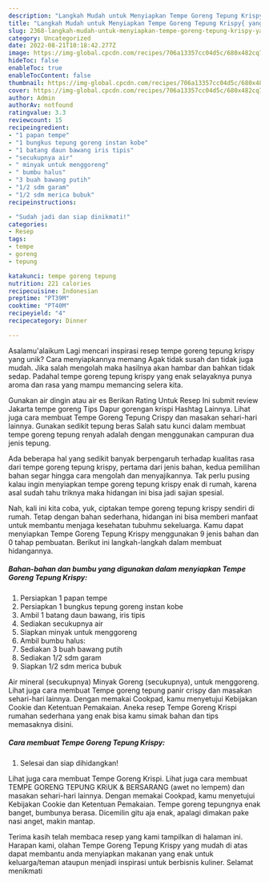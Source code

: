 ```yaml
---
description: "Langkah Mudah untuk Menyiapkan Tempe Goreng Tepung Krispy{ yang Enak Banget"
title: "Langkah Mudah untuk Menyiapkan Tempe Goreng Tepung Krispy{ yang Enak Banget"
slug: 2368-langkah-mudah-untuk-menyiapkan-tempe-goreng-tepung-krispy-yang-enak-banget
category: Uncategorized
date: 2022-08-21T10:18:42.277Z
image: https://img-global.cpcdn.com/recipes/706a13357cc04d5c/680x482cq70/tempe-goreng-tepung-krispy-foto-resep-utama.jpg
hideToc: false
enableToc: true
enableTocContent: false
thumbnail: https://img-global.cpcdn.com/recipes/706a13357cc04d5c/680x482cq70/tempe-goreng-tepung-krispy-foto-resep-utama.jpg
cover: https://img-global.cpcdn.com/recipes/706a13357cc04d5c/680x482cq70/tempe-goreng-tepung-krispy-foto-resep-utama.jpg
author: Admin
authorAv: notfound
ratingvalue: 3.3
reviewcount: 15
recipeingredient:
- "1 papan tempe"
- "1 bungkus tepung goreng instan kobe"
- "1 batang daun bawang iris tipis"
- "secukupnya air"
- " minyak untuk menggoreng"
- " bumbu halus"
- "3 buah bawang putih"
- "1/2 sdm garam"
- "1/2 sdm merica bubuk"
recipeinstructions:

- "Sudah jadi dan siap dinikmati!"
categories:
- Resep
tags:
- tempe
- goreng
- tepung

katakunci: tempe goreng tepung 
nutrition: 221 calories
recipecuisine: Indonesian
preptime: "PT39M"
cooktime: "PT40M"
recipeyield: "4"
recipecategory: Dinner

---
```



Asalamu'alaikum Lagi mencari inspirasi resep tempe goreng tepung krispy yang unik? Cara menyiapkannya memang Agak tidak susah dan tidak juga mudah. Jika salah mengolah maka hasilnya akan hambar dan bahkan tidak sedap. Padahal tempe goreng tepung krispy yang enak selayaknya punya aroma dan rasa yang mampu memancing selera kita.


Gunakan air dingin atau air es Berikan Rating Untuk Resep Ini submit review Jakarta tempe goreng Tips Dapur gorengan krispi Hashtag Lainnya. Lihat juga cara membuat Tempe Goreng Tepung Crispy dan masakan sehari-hari lainnya. Gunakan sedikit tepung beras Salah satu kunci dalam membuat tempe goreng tepung renyah adalah dengan menggunakan campuran dua jenis tepung.

Ada beberapa hal yang sedikit banyak berpengaruh terhadap kualitas rasa dari tempe goreng tepung krispy, pertama dari jenis bahan, kedua pemilihan bahan segar hingga cara mengolah dan menyajikannya. Tak perlu pusing kalau ingin menyiapkan tempe goreng tepung krispy enak di rumah, karena asal sudah tahu triknya maka hidangan ini bisa jadi sajian spesial.


Nah, kali ini kita coba, yuk, ciptakan tempe goreng tepung krispy sendiri di rumah. Tetap dengan bahan sederhana, hidangan ini bisa memberi manfaat untuk membantu menjaga kesehatan tubuhmu sekeluarga. Kamu dapat menyiapkan Tempe Goreng Tepung Krispy menggunakan 9 jenis bahan dan 0 tahap pembuatan. Berikut ini langkah-langkah dalam membuat hidangannya.

<!--inarticleads1-->

##### Bahan-bahan dan bumbu yang digunakan dalam menyiapkan Tempe Goreng Tepung Krispy:

1. Persiapkan 1 papan tempe
1. Persiapkan 1 bungkus tepung goreng instan kobe
1. Ambil 1 batang daun bawang, iris tipis
1. Sediakan secukupnya air
1. Siapkan  minyak untuk menggoreng
1. Ambil  bumbu halus:
1. Sediakan 3 buah bawang putih
1. Sediakan 1/2 sdm garam
1. Siapkan 1/2 sdm merica bubuk


Air mineral (secukupnya) Minyak Goreng (secukupnya), untuk menggoreng. Lihat juga cara membuat Tempe goreng tepung panir crispy dan masakan sehari-hari lainnya. Dengan memakai Cookpad, kamu menyetujui Kebijakan Cookie dan Ketentuan Pemakaian. Aneka resep Tempe Goreng Krispi rumahan sederhana yang enak bisa kamu simak bahan dan tips memasaknya disini. 

<!--inarticleads2-->

##### Cara membuat Tempe Goreng Tepung Krispy:


1. Selesai dan siap dihidangkan!

Lihat juga cara membuat Tempe Goreng Krispi. Lihat juga cara membuat TEMPE GORENG TEPUNG KRiUK &amp; BERSARANG (awet no lempem) dan masakan sehari-hari lainnya. Dengan memakai Cookpad, kamu menyetujui Kebijakan Cookie dan Ketentuan Pemakaian. Tempe goreng tepungnya enak banget, bumbunya berasa. Dicemilin gitu aja enak, apalagi dimakan pake nasi anget, makin mantap. 

Terima kasih telah membaca resep yang kami tampilkan di halaman ini. Harapan kami, olahan Tempe Goreng Tepung Krispy yang mudah di atas dapat membantu anda menyiapkan makanan yang enak untuk keluarga/teman ataupun menjadi inspirasi untuk berbisnis kuliner. Selamat menikmati
